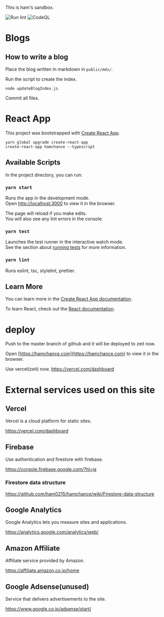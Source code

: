 This is ham's sandbox.

![Run lint](https://github.com/ham0215/hamchance/workflows/Run%20lint/badge.svg)
![CodeQL](https://github.com/ham0215/hamchance/workflows/CodeQL/badge.svg)

# Blogs

## How to write a blog

Place the blog written in markdown in `public/mds/`.

Run the script to create the index.

```console
node updateBlogIndex.js
```

Commit all files.

# React App

This project was bootstrapped with [Create React App](https://github.com/facebook/create-react-app).

```
yarn global upgrade create-react-app
create-react-app hamchance --typescript
```

## Available Scripts

In the project directory, you can run:

### `yarn start`

Runs the app in the development mode.<br />
Open [http://localhost:3000](http://localhost:3000) to view it in the browser.

The page will reload if you make edits.<br />
You will also see any lint errors in the console.

### `yarn test`

Launches the test runner in the interactive watch mode.<br />
See the section about [running tests](https://facebook.github.io/create-react-app/docs/running-tests) for more information.

### `yarn lint`

Runs eslint, tsc, stylelint, prettier.

## Learn More

You can learn more in the [Create React App documentation](https://facebook.github.io/create-react-app/docs/getting-started).

To learn React, check out the [React documentation](https://reactjs.org/).

# deploy

Push to the master branch of github and it will be deployed to zeit now.

Open [https://hamchance.com](https://hamchance.com) to view it in the browser.

Use vercel(zeit) now. https://vercel.com/dashboard

# External services used on this site

## Vercel

​Vercel is a cloud platform for static sites.

https://vercel.com/dashboard

## Firebase

Use authentication and firestore with firebase.

https://console.firebase.google.com/?hl=ja

### Firestore data structure

https://github.com/ham0215/hamchance/wiki/Firestore-data-structure

## Google Analytics

Google Analytics lets you measure sites and applications.

https://analytics.google.com/analytics/web/

## Amazon Affiliate

Affiliate service provided by Amazon.

https://affiliate.amazon.co.jp/home

## Google Adsense(unused)

Service that delivers advertisements to the site.

https://www.google.co.jp/adsense/start/
